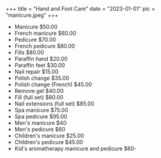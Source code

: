 +++
title = "Hand and Foot Care"
date = "2023-01-01"
pic = "manicure.jpeg"
+++

* Manicure $50.00
* French manicure $60.00
* Pedicure $70.00
* French pedicure $80.00
* Fills $80.00
* Paraffin hand $20.00
* Paraffin feet $30.00
* Nail repair $15.00
* Polish change $35.00
* Polish change (French) $45.00
* Remove gel $40.00
* Fill (full set) $80.00
* Nail extensions (full set) $85.00
* Spa manicure $75.00
* Spa pedicure $95.00
* Men's manicure $40
* Men's pedicure $60
* Children's manicure $25.00
* Children's pedicure $45.00
* Kid's aromatherapy manicure and pedicure $60-